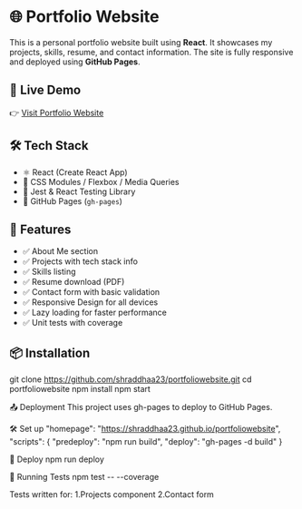 # 🌐 Portfolio Website

This is a personal portfolio website built using **React**. It showcases my projects, skills, resume, and contact information. The site is fully responsive and deployed using **GitHub Pages**.


## 🚀 Live Demo

👉 [Visit Portfolio Website](https://shraddhaa23.github.io/portfoliowebsite)


## 🛠 Tech Stack

- ⚛️ React (Create React App)
- 🎨 CSS Modules / Flexbox / Media Queries
- 🧪 Jest & React Testing Library
- 🚀 GitHub Pages (`gh-pages`)


## 📁 Features

- ✅ About Me section
- ✅ Projects with tech stack info
- ✅ Skills listing
- ✅ Resume download (PDF)
- ✅ Contact form with basic validation
- ✅ Responsive Design for all devices
- ✅ Lazy loading for faster performance
- ✅ Unit tests with coverage

## 📦 Installation
git clone https://github.com/shraddhaa23/portfoliowebsite.git
cd portfoliowebsite
npm install
npm start

📤 Deployment
This project uses gh-pages to deploy to GitHub Pages.

🛠 Set up
"homepage": "https://shraddhaa23.github.io/portfoliowebsite",
"scripts": {
  "predeploy": "npm run build",
  "deploy": "gh-pages -d build"
}

🚀 Deploy
npm run deploy

🧪 Running Tests
npm test -- --coverage

Tests written for:
1.Projects component
2.Contact form

